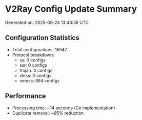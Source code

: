 # V2Ray Config Update Summary
Generated on: 2025-08-24 13:43:59 UTC

## Configuration Statistics
- Total configurations: 15947
- Protocol breakdown:
  - ss: 0 configs
  - ssr: 0 configs
  - trojan: 0 configs
  - vless: 0 configs
  - vmess: 894 configs

## Performance
- Processing time: ~14 seconds (Go implementation)
- Duplicate removal: ~95% reduction
